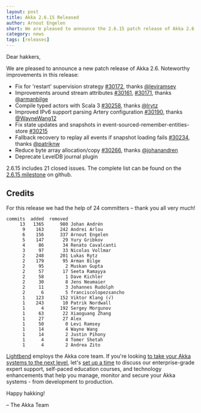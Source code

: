 ```yaml
---
layout: post
title: Akka 2.6.15 Released
author: Arnout Engelen
short: We are pleased to announce the 2.6.15 patch release of Akka 2.6
category: news
tags: [releases]
---
```


Dear hakkers,

We are pleased to announce a new patch release of Akka 2.6. Noteworthy improvements in this release:

 * Fix for 'restart' supervision strategy [#30172](https://github.com/akka/akka/pull/30172), thanks [@leviramsey](https://github.com/leviramsey)
 * Improvements around stream attributes [#30161](https://github.com/akka/akka/pull/30161), [#30171](https://github.com/akka/akka/pull/30171), thanks [@armanbilge](https://github.com/armanbilge)
 * Compile typed actors with Scala 3 [#30258](https://github.com/akka/akka/pull/30258), thanks [@lrytz](https://github.com/lrytz)
 * Improved IPv6 support parsing Artery configuration [#30190](https://github.com/akka/akka/pull/30190), thanks [@WayneWang12](https://github.com/WayneWang12)
 * Fix state updates and snapshots in event-sourced-remember-entities-store [#30215](https://github.com/akka/akka/issues/30215)
 * Fallback recovery to replay all events if snapshot loading fails [#30234](https://github.com/akka/akka/issues/30234), thanks [@patriknw](https://github.com/patriknw)
 * Reduce byte array allocation/copy [#30266](https://github.com/akka/akka/pull/30266), thanks [@johanandren](https://github.com/johanandren)
 * Deprecate LevelDB journal plugin

2.6.15 includes 21 closed issues. The complete list can be found on the [2.6.15 milestone](https://github.com/akka/akka/milestone/176?closed=1) on github.

## Credits

For this release we had the help of 24 committers – thank you all very much!

```
commits  added  removed
     13   1365      980 Johan Andrén
      9    163      242 Andrei Arlou
      6    156      337 Arnout Engelen
      5    147       29 Yury Gribkov
      4     86       34 Renato Cavalcanti
      3     97       33 Nicolas Vollmar
      2    248      201 Lukas Rytz
      2    179       95 Arman Bilge
      2     95        2 Muskan Gupta
      2     57       17 Seeta Ramayya
      2     58        1 Dave Kichler
      2     30        8 Jens Neumaier
      2     11        3 Johannes Rudolph
      2      6        5 franciscolopezsancho
      1    123      152 Viktor Klang (√)
      1    243       10 Patrik Nordwall
      1      4      192 Sergey Morgunov
      1     63       22 Xiaoguang Zhang
      1     27       27 Alex
      1     50        0 Levi Ramsey
      1     14        4 Wayne Wang
      1     14        2 Justin Pihony
      1      4        4 Tomer Shetah
      1      4        2 Andrea Zito
```

[Lightbend](https://www.lightbend.com/) employs the Akka core team. If you're looking [to take your Akka systems to the next level](https://www.lightbend.com/akka-platform#subscription), let's [set up a time](https://www.lightbend.com/contact) to discuss our enterprise-grade expert support, self-paced education courses, and technology enhancements that help you manage, monitor and secure your Akka systems - from development to production.

Happy hakking!

– The Akka Team

